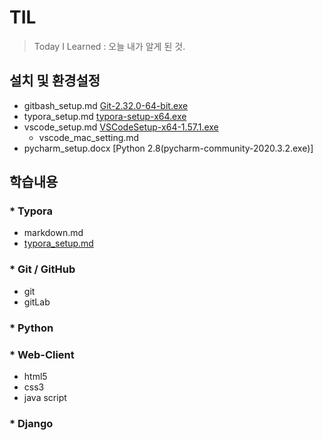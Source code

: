 # TIL
> Today I Learned
> : 오늘 내가 알게 된 것.

## 설치 및 환경설정

* gitbash_setup.md [Git-2.32.0-64-bit.exe](https://git-scm.com/downloads)
* typora_setup.md [typora-setup-x64.exe](https://typora.io/#windows)
* vscode_setup.md [VSCodeSetup-x64-1.57.1.exe](https://code.visualstudio.com/docs/?dv=win)
  * vscode_mac_setting.md
* pycharm_setup.docx [Python 2.8(pycharm-community-2020.3.2.exe)]






## 학습내용

### * Typora
  * markdown.md
  * [typora_setup.md](https://github.com/yeonjooyou/TIL/blob/master/git/typora_setup.md)

### * Git / GitHub 
  * git
  * gitLab

### * Python

### * Web-Client

* html5
* css3
* java script

### * Django


